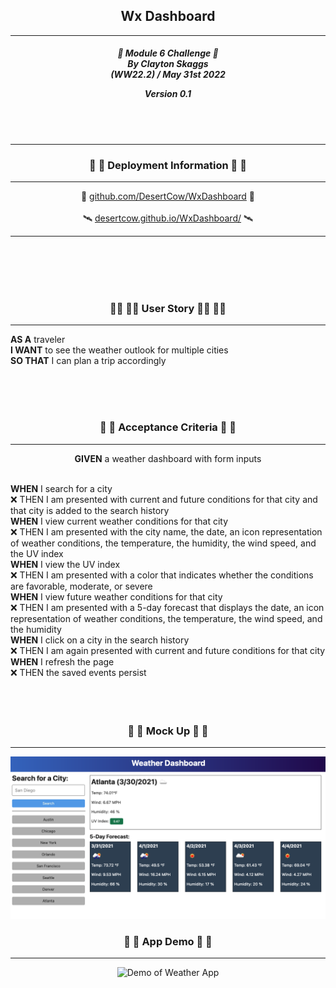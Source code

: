 <h2 align="center">Wx Dashboard</h2>

---

<div align="center">

<h5 align="center">

💼 Module 6 Challenge 💼<br>
By Clayton Skaggs<br>
(WW22.2) / May 31st 2022

Version 0.1</h5>
</div>

<br>
<br>

---

<h3 align="center">📡 📡 Deployment Information 📡 📡</h3>

---

<div align="center">
🚀 <a href="https://github.com/DesertCow/WxDashboard">github.com/DesertCow/WxDashboard</a> 🚀
<br>
<br>
🛰️ <a href="https://desertcow.github.io/WxDashboard">desertcow.github.io/WxDashboard/</a> 🛰️
</div>

---

<br>
<br>
<br>
<br>

<h3 align="center">🧙‍♂️ 🧙‍♂️ User Story 🧙‍♂️ 🧙‍♂️</h3>

----

<p><b>AS A</b> traveler<br>
<b>I WANT</b> to see the weather outlook for multiple cities<br>
<b>SO THAT</b> I can plan a trip accordingly</p>

<br>
<br>
<br>

<h3 align="center">🌟 🌟 Acceptance Criteria 🌟 🌟</h3>

---
<p align="center"> <b>GIVEN</b> a weather dashboard with form inputs<br><br></p>
<p align="left"><b>WHEN</b> I search for a city<br>
❌ THEN I am presented with current and future conditions for that city and that city is added to the search history<br>
<b>WHEN</b> I view current weather conditions for that city <br>
❌ THEN I am presented with the city name, the date, an icon representation of weather conditions, the temperature, the humidity, the wind speed, and the UV index<br>
<b>WHEN</b> I view the UV index<br>
❌ THEN I am presented with a color that indicates whether the conditions are favorable, moderate, or severe<br>
<b>WHEN</b> I view future weather conditions for that city<br>
❌ THEN I am presented with a 5-day forecast that displays the date, an icon representation of weather conditions, the temperature, the wind speed, and the humidity <br>
<b>WHEN</b> I click on a city in the search history<br>
❌ THEN I am again presented with current and future conditions for that city<br>
<b>WHEN</b> I refresh the page<br>
❌ THEN the saved events persist<br>
<br>
<br>
<br>

<h3 align="center">💼 💼 Mock Up 💼 💼</h3>

---
<p align="center">
  <img src="./assets/devMeta/mock_up_Demo.png" alt="Mock Weather App of Quiz App")
</p>

<h3 align="center">💼 💼 App Demo 💼 💼</h3>

---
<p align="center">
  <img src="./assets/devMeta/Final_Demo.gif" alt="Demo of Weather App")
</p>

<br>
<br>
<br>
<br>

<br>
<br>
